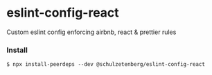 # eslint-config-react
 Custom eslint config enforcing airbnb, react & prettier rules

### Install
`
	$ npx install-peerdeps --dev @schulzetenberg/eslint-config-react
`
